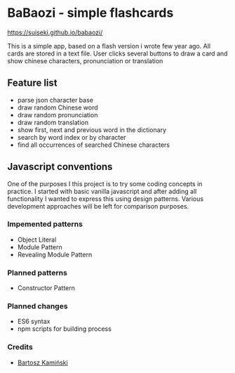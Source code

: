 # BaBaozi - simple flashcards
https://suiseki.github.io/babaozi/

This is a simple app, based on a flash version i wrote few year ago. All cards are stored in a text file. User clicks several buttons to draw a card and show chinese characters, pronunciation or translation

## Feature list
- parse json character base
- draw random Chinese word
- draw random pronunciation
- draw random translation
- show first, next and previous word in the dictionary
- search by word index or by character
- find all occurrences of searched Chinese characters

## Javascript conventions
One of the purposes I this project is to try some coding concepts in practice. I started with basic vanilla javascript and after adding all functionality I wanted to express this using design patterns.
Various development approaches will be left for comparison purposes.

### Impemented patterns
- Object Literal
- Module Pattern
- Revealing Module Pattern

### Planned patterns
- Constructor Pattern

### Planned changes
- ES6 syntax
- npm scripts for building process

### Credits
* [Bartosz Kamiński](https://twitter.com/Suiseki)